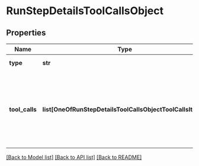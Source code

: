 # RunStepDetailsToolCallsObject

## Properties
Name | Type | Description | Notes
------------ | ------------- | ------------- | -------------
**type** | **str** | Always &#x60;tool_calls&#x60;. | 
**tool_calls** | **list[OneOfRunStepDetailsToolCallsObjectToolCallsItems]** | An array of tool calls the run step was involved in. These can be associated with one of three types of tools: &#x60;code_interpreter&#x60;, &#x60;file_search&#x60;, or &#x60;function&#x60;.  | 

[[Back to Model list]](../README.md#documentation-for-models) [[Back to API list]](../README.md#documentation-for-api-endpoints) [[Back to README]](../README.md)

